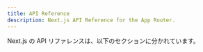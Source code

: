 ```yaml
---
title: API Reference
description: Next.js API Reference for the App Router.
---
```


Next.js の API リファレンスは、以下のセクションに分かれています。

<!-- TODO: fix Add sections related to Next.js API reference -->
